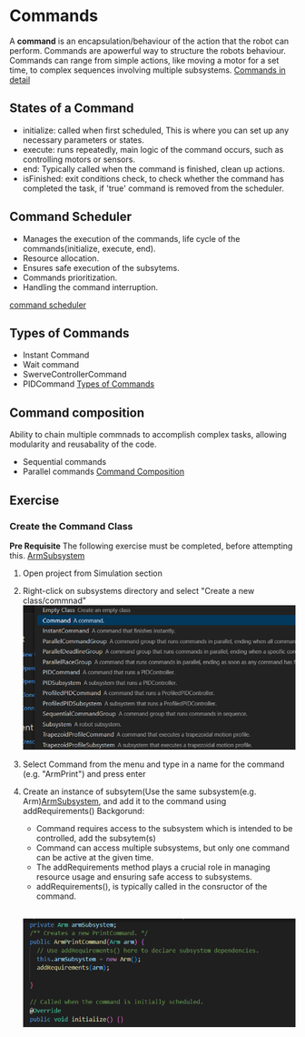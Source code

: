 # Commands
A **command** is an encapsulation/behaviour of the action that the robot can perform.
Commands are apowerful way to structure the robots behaviour.
Commands can range from simple actions, like moving a motor for a set time, to complex sequences involving multiple subsystems.
[Commands in detail](https://docs.wpilib.org/en/stable/docs/software/commandbased/commands.html)

## States of a Command
* initialize: called when first scheduled, This is where you can set up any necessary parameters or states.
* execute: runs repeatedly, main logic of the command occurs, such as controlling motors or sensors.
* end: Typically called when the command is finished, clean up actions.
* isFinished: exit conditions check, to check whether the command has completed the task, if 'true' command is removed from the scheduler.

## Command Scheduler
* Manages the execution of the commands, life cycle of the commands(initialize, execute, end).
* Resource allocation.
* Ensures safe execution of the subsytems.
* Commands prioritization.
* Handling the command interruption.

[command scheduler](https://docs.wpilib.org/en/stable/docs/software/commandbased/command-scheduler.html)

## Types of Commands
* Instant Command
* Wait command
* SwerveControllerCommand
* PIDCommand
  [Types of Commands](https://docs.wpilib.org/en/stable/docs/software/commandbased/commands.html#included-command-types)

## Command composition
Ability to chain multiple commnads to accomplish complex tasks, allowing modularity and reusabality of the code.
* Sequential commands
* Parallel commands
  [Command Composition](https://docs.wpilib.org/en/stable/docs/software/commandbased/command-compositions.html)




## Exercise
### Create the Command Class
**Pre Requisite**
The following exercise must be completed, before attempting this.
[ArmSubsystem](https://github.com/cybercat5436/Programming_Basics/edit/main/Subsystems.md)
1) Open project from Simulation section
2) Right-click on subsystems directory and select "Create a new class/commnad"
   <br> <img width="500" alt="Instantiation" src="https://github.com/cybercat5436/Programming_Basics/blob/main/assets/1.png"><br> 
3) Select Command from the menu and type in a name for the command (e.g. "ArmPrint") and press enter 
4) Create an instance of subsytem(Use the same subsystem(e.g. Arm)[ArmSubsystem](https://github.com/cybercat5436/Programming_Basics/edit/main/Subsystems.md),
   and add it to the command using addRequirements()
   Backgorund:
   * Command requires access to the subsystem which is intended to be controlled, add the subsytem(s)
   * Command can access multiple subsystems, but only one command can be active at the given time.
   * The addRequirements method plays a crucial role in managing resource usage and ensuring safe access to subsystems.
   * addRequirements(), is typically called in the consructor of the command.

   <br> <img width="500" alt="Instantiation" src="https://github.com/cybercat5436/Programming_Basics/blob/main/assets/commands_2.png"><br>

